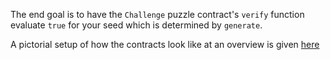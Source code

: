 The end goal is to have the `Challenge` puzzle contract's `verify` function evaluate `true` for your seed which is determined by `generate`.

A pictorial setup of how the contracts look like at an overview is given [here](./challenge.png)